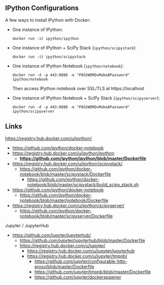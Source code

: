 ## IPython Configurations

A few ways to install IPython with Docker:

* One instance of IPython:

  ``docker run -it ipython/ipython``

* One instance of IPython + SciPy Stack (``ipython/scipystack``):

  ``docker run -it ipython/scipystack``

* One instance of IPython Notebook (``ipython/notebook``):

  ``docker run -d -p 443:8888 -e "PASSWORD=MakeAPassword" ipython/notebook``

  Then access IPython notebook over SSL/TLS at https://localhost

* One instance of IPython Notebook + SciPy Stack (``ipython/scipyserver``):

  ``docker run -d -p 443:8888 -e "PASSWORD=MakeAPassword" ipython/scipyserver``


## Links

https://registry.hub.docker.com/u/ipython/
* https://github.com/ipython/docker-notebook
* https://registry.hub.docker.com/u/ipython/ipython
  * **https://github.com/ipython/ipython/blob/master/Dockerfile**
* https://registry.hub.docker.com/u/ipython/scipystack/
  * https://github.com/ipython/docker-notebook/blob/master/scipystack/Dockerfile
    * https://github.com/ipython/docker-notebook/blob/master/scipystack/build_scipy_stack.sh
* https://github.com/ipython/docker-notebook
  * https://github.com/ipython/docker-notebook/blob/master/notebook/Dockerfile
* https://registry.hub.docker.com/u/ipython/scipyserver/
    * https://github.com/ipython/docker-notebook/blob/master/scipyserver/Dockerfile


Jupyter / JupyterHub

* https://github.com/jupyter/jupyterhub/
  * https://github.com/jupyter/jupyterhub/blob/master/Dockerfile
  * https://registry.hub.docker.com/u/jupyter/
    * https://registry.hub.docker.com/u/jupyter/jupyterhub
    * https://registry.hub.docker.com/u/jupyter/tmpnb/
      * https://github.com/jupyter/configurable-http-proxy/blob/master/Dockerfile
      * https://github.com/jupyter/tmpnb/blob/master/Dockerfile
      * https://github.com/jupyter/dockerspawner